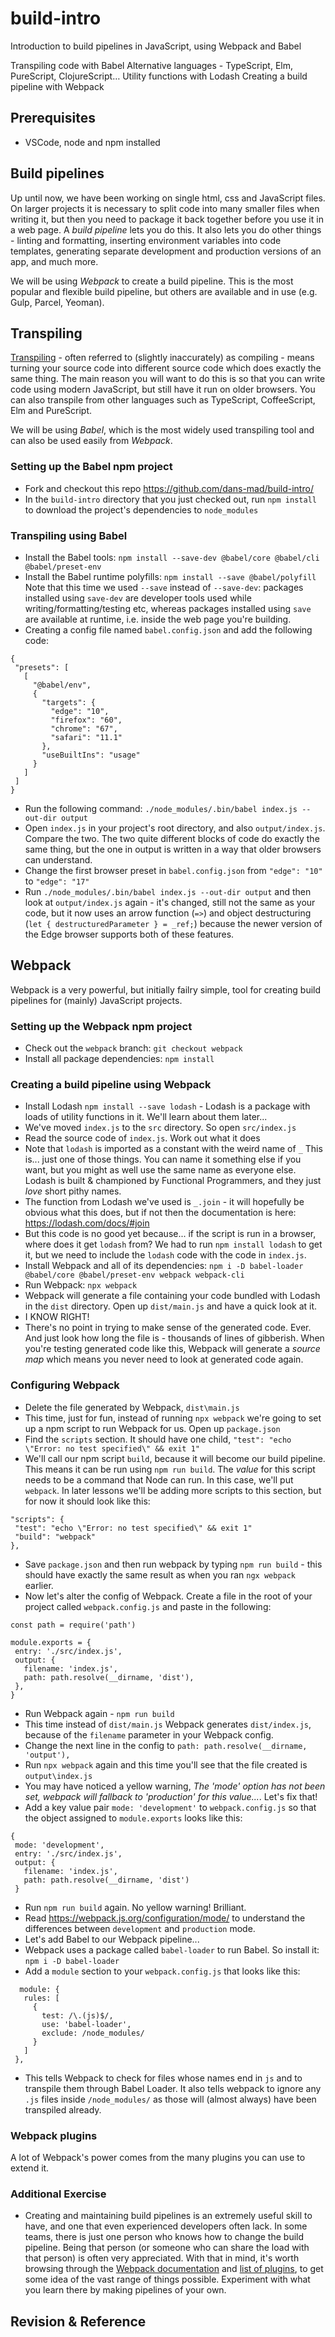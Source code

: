 # build-intro
Introduction to build pipelines in JavaScript, using Webpack and Babel

Transpiling code with Babel
Alternative languages - TypeScript, Elm, PureScript, ClojureScript…
Utility functions with Lodash
Creating a build pipeline with Webpack

## Prerequisites
 * VSCode, node and npm installed
 
## Build pipelines
Up until now, we have been working on single html, css and JavaScript files. On larger projects it is necessary to split code into many smaller files when writing it, but then you need to package it back together before you use it in a web page. A _build pipeline_ lets you do this. It also lets you do other things - linting and formatting, inserting environment variables into code templates, generating separate development and production versions of an app, and much more.

We will be using _Webpack_ to create a build pipeline. This is the most popular and flexible build pipeline, but others are available and in use (e.g. Gulp, Parcel, Yeoman).

## Transpiling
[Transpiling](https://scotch.io/tutorials/javascript-transpilers-what-they-are-why-we-need-them) - often referred to (slightly inaccurately) as compiling - means turning your source code into different source code which does exactly the same thing. The main reason you will want to do this is so that you can write code using modern JavaScript, but still have it run on older browsers. You can also transpile from other languages such as TypeScript, CoffeeScript, Elm and PureScript.

We will be using _Babel_, which is the most widely used transpiling tool and can also be used easily from _Webpack_.

### Setting up the Babel npm project
 * Fork and checkout this repo https://github.com/dans-mad/build-intro/
 * In the `build-intro` directory that you just checked out, run `npm install` to download the project's dependencies to `node_modules` 
 
### Transpiling using Babel
 * Install the Babel tools: `npm install --save-dev @babel/core @babel/cli @babel/preset-env`
 * Install the Babel runtime polyfills: `npm install --save @babel/polyfill` Note that this time we used `--save` instead of `--save-dev`: packages installed using `save-dev` are developer tools used while writing/formatting/testing etc, whereas packages installed using `save` are available at runtime, i.e. inside the web page you're building.
 * Creating a config file named `babel.config.json` and add the following code:
 ```
{
  "presets": [
    [
      "@babel/env",
      {
        "targets": {
          "edge": "10",
          "firefox": "60",
          "chrome": "67",
          "safari": "11.1"
        },
        "useBuiltIns": "usage"
      }
    ]
  ]
}
```
* Run the following command: `./node_modules/.bin/babel index.js --out-dir output`
* Open `index.js` in your project's root directory, and also `output/index.js`. Compare the two. The two quite different blocks of code do exactly the same thing, but the one in output is written in a way that older browsers can understand.
* Change the first browser preset in `babel.config.json` from `"edge": "10"` to `"edge": "17"`
* Run `./node_modules/.bin/babel index.js --out-dir output` and then look at `output/index.js` again - it's changed, still not the same as your code, but it now uses an arrow function (`=>`) and object destructuring (`let { destructuredParameter } = _ref;`) because the newer version of the Edge browser supports both of these features.

## Webpack
Webpack is a very powerful, but initially failry simple, tool for creating build pipelines for (mainly) JavaScript projects.

### Setting up the Webpack npm project
 * Check out the `webpack` branch: `git checkout webpack`
 * Install all package dependencies: `npm install` 

### Creating a build pipeline using Webpack
 * Install Lodash `npm install --save lodash` - Lodash is a package with loads of utility functions in it. We'll learn about them later...
 * We've moved `index.js` to the `src` directory. So open `src/index.js`
 * Read the source code of `index.js`. Work out what it does
 * Note that `lodash` is imported as a constant with the weird name of _`_`_ This is... just one of those things. You can name it something else if you want, but you might as well use the same name as everyone else. Lodash is built & championed by Functional Programmers, and they just _love_ short pithy names.
 * The function from Lodash we've used is `_.join` - it will hopefully be obvious what this does, but if not then the documentation is here: https://lodash.com/docs/#join
 * But this code is no good yet because... if the script is run in a browser, where does it get `lodash` from? We had to run `npm install lodash` to get it, but we need to include the `lodash` code with the code in `index.js`.
 * Install Webpack and all of its dependencies: `npm i -D babel-loader @babel/core @babel/preset-env webpack webpack-cli`
 * Run Webpack: `npx webpack`
 * Webpack will generate a file containing your code bundled with Lodash in the `dist` directory. Open up `dist/main.js` and have a quick look at it.
 * I KNOW RIGHT!
 * There's no point in trying to make sense of the generated code. Ever. And just look how long the file is - thousands of lines of gibberish. When you're testing generated code like this, Webpack will generate a _source map_ which means you never need to look at generated code again.


### Configuring Webpack
 * Delete the file generated by Webpack, `dist\main.js`
 * This time, just for fun, instead of running `npx webpack` we're going to set up a npm script to run Webpack for us. Open up `package.json`
 * Find the `scripts` section. It should have one child, `"test": "echo \"Error: no test specified\" && exit 1"`
 * We'll call our npm script `build`, because it will become our build pipeline. This means it can be run using `npm run build`. The _value_ for this script needs to be a command that Node can run. In this case, we'll put `webpack`. In later lessons we'll be adding more scripts to this section, but for now it should look like this:
 ```
 "scripts": {
  "test": "echo \"Error: no test specified\" && exit 1"
  "build": "webpack"
 },
```
 * Save `package.json` and then run webpack by typing `npm run build` - this should have exactly the same result as when you ran `ngx webpack` earlier.
 * Now let's alter the config of Webpack. Create a file in the root of your project called `webpack.config.js` and paste in the following:
 ```
const path = require('path')

module.exports = {
  entry: './src/index.js',
  output: {
    filename: 'index.js',
    path: path.resolve(__dirname, 'dist'),
  },
}
```
 * Run Webpack again - `npm run build`
 * This time instead of `dist/main.js` Webpack generates `dist/index.js`, because of the `filename` parameter in your Webpack config.
 * Change the next line in the config to `path: path.resolve(__dirname, 'output'),`
 * Run `npx webpack` again and this time you'll see that the file created is `output\index.js`
 * You may have noticed a yellow warning, _The 'mode' option has not been set, webpack will fallback to 'production' for this value..._. Let's fix that!
 * Add a key value pair `mode: 'development'` to `webpack.config.js` so that the object assigned to `module.exports` looks like this:
 ```
 {
  mode: 'development',
  entry: './src/index.js',
  output: {
    filename: 'index.js',
    path: path.resolve(__dirname, 'dist')
  }
  ```
 * Run `npm run build` again. No yellow warning! Brilliant.
 * Read https://webpack.js.org/configuration/mode/ to understand the differences between `development` and `production` mode.
 * Let's add Babel to our Webpack pipeline...
 * Webpack uses a package called `babel-loader` to run Babel. So install it: `npm i -D babel-loader`
 * Add a `module` section to your `webpack.config.js` that looks like this:
 ```
   module: {
    rules: [
      {
        test: /\.(js)$/,
        use: 'babel-loader',
        exclude: /node_modules/
      }
    ]
  },
  ```
* This tells Webpack to check for files whose names end in `js` and to transpile them through Babel Loader. It also tells webpack to ignore any `.js` files inside `/node_modules/` as those will (almost always) have been transpiled already.  

### Webpack plugins
A lot of Webpack's power comes from the many plugins you can use to extend it. 

### Additional Exercise
 * Creating and maintaining build pipelines is an extremely useful skill to have, and one that even experienced developers often lack. In some teams, there is just one person who knows how to change the build pipeline. Being that person (or someone who can share the load with that person) is often very appreciated. With that in mind, it's worth browsing through the [Webpack documentation](https://webpack.js.org/guides/) and [list of plugins](https://webpack.js.org/plugins/), to get some idea of the vast range of things possible. Experiment with what you learn there by making pipelines of your own.

## Revision & Reference
